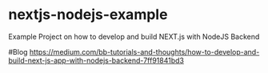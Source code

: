 # nextjs-nodejs-example
Example Project on how to develop and build NEXT.js with NodeJS Backend

#Blog
https://medium.com/bb-tutorials-and-thoughts/how-to-develop-and-build-next-js-app-with-nodejs-backend-7ff91841bd3
